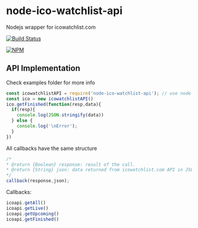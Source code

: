 # node-ico-watchlist-api
Nodejs wrapper for icowatchlist.com

[![Build Status](https://travis-ci.org/SloRunner/node-ico-watchlist-api.svg?branch=master)](https://travis-ci.org/SloRunner/node-ico-watchlist-api)

[![NPM](https://nodei.co/npm/node-ico-watchlist-api.png?downloads=true&downloadRank=true&stars=true)](https://nodei.co/npm/node-ico-watchlist-api/)

## API Implementation
Check examples folder for more info
```javascript
const icowatchlistAPI = require('node-ico-watchlist-api'); // use node-ico-watchlist-api in production
const ico = new icowatchlistAPI()
ico.getFinished(function(resp,data){
  if(resp){
    console.log(JSON.stringify(data))
  } else {
    console.log('\nError');
  }
})

```
All callbacks have the same structure
```javascript
/*
* @return {Boolean} response: result of the call.
* @return {String} json: data returned from icowatchlist.com API in JSON format, if the response is false json is an empty string
*/
callback(response,json);
```

Callbacks:

```javascript
icoapi.getAll()
icoapi.getLive()
icoapi.getUpcoming()
icoapi.getFinished()
```
